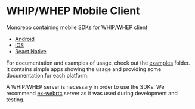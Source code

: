 # WHIP/WHEP Mobile Client

Monorepo containing mobile SDKs for WHIP/WHEP client
- [Android](https://github.com/software-mansion-labs/mobile-whep/tree/main/packages/android-client)
- [iOS](https://github.com/software-mansion-labs/mobile-whep/tree/main/packages/ios-client)
- [React Native](https://github.com/software-mansion-labs/mobile-whep/tree/main/packages/react-native-client)

For documentation and examples of usage, check out the [examples](https://github.com/software-mansion-labs/mobile-whep/tree/main/examples) folder. It contains simple apps showing the usage and providing some documentation for each platform. 

A WHIP/WHEP server is necessary in order to use the SDKs. We recommend [ex-webrtc](https://github.com/elixir-webrtc/ex_webrtc/tree/master/examples/whip_whep) server as it was used during development and testing.
